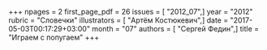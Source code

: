 +++
npages = 2
first_page_pdf = 26
issues = [ "2012_07",]
year = "2012"
rubric = "Словечки"
illustrators = [ "Артём Костюкевич",]
date = "2017-05-03T00:17:29+03:00"
month = "07"
authors = [ "Сергей Федин",]
title = "Играем с попугаем"
+++
